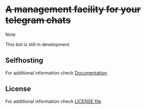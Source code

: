 # ~~A management facility for your telegram chats~~

> [!NOTE]
> This bot is still in development

## Selfhosting
For additional information check [Documentation](Documentation)

## License
For additional information check [LICENSE file](LICENSE)
